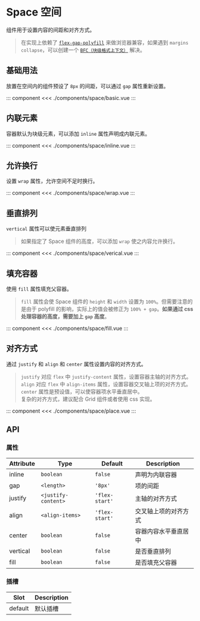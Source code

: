 # Space 空间

组件用于设置内容的间距和对齐方式。

> 在实现上依赖了 [`flex-gap-polyfill`](https://github.com/limitlessloop/flex-gap-polyfill) 来做浏览器兼容，如果遇到 `margins collapse`，可以创建一个 [`BFC（块级格式上下文）`](https://developer.mozilla.org/en-US/docs/Web/Guide/CSS/Block_formatting_context) 解决。

## 基础用法

放置在空间内的组件预设了 `8px` 的间距，可以通过 `gap` 属性重新设置。

::: component <SpaceBasic/>
<<< ./components/space/basic.vue
:::

## 内联元素

容器默认为块级元素，可以添加 `inline` 属性声明成内联元素。

::: component <SpaceInline/>
<<< ./components/space/inline.vue
:::

## 允许换行

设置 `wrap` 属性，允许空间不足时换行。

::: component <SpaceWrap/>
<<< ./components/space/wrap.vue
:::

## 垂直排列

`vertical` 属性可以使元素垂直排列

> 如果指定了 Space 组件的高度，可以添加 `wrap` 使之内容允许换行。

::: component <SpaceVerical/>
<<< ./components/space/verical.vue
:::

## 填充容器

使用 `fill` 属性填充父容器。

> `fill` 属性会使 Space 组件的 `height` 和 `width` 设置为 `100%`。但需要注意的是由于 polyfill 的影响，实际上的值会被修正为 `100% + gap`。**如果通过 css 处理容器的高度，需要加上 `gap` 高度**。

::: component <SpaceFill/>
<<< ./components/space/fill.vue
:::

## 对齐方式

通过 `justify` 和 `align` 和 `center` 属性设置内容的对齐方式。

> `justify` 对应 `flex` 中 `justify-content` 属性，设置容器主轴的对齐方式。  
> `align` 对应 `flex` 中 `align-items` 属性，设置容器交叉轴上项的对齐方式。  
> `center` 属性是预设值，可以使容器项水平垂直居中。  
> 复杂的对齐方式，建议配合 Grid 组件或者使用 css 实现。

::: component <SpacePlace/>
<<< ./components/space/place.vue
:::

## API

### 属性

| Attribute | Type                | Default        | Description       |
|-----------|---------------------|----------------|-------------------|
| inline    | `boolean`           | `false`        | 声明为内联容器      |
| gap       | `<length>`          | `'8px'`        | 项的间距           |
| justify   | `<justify-content>` | `'flex-start'` | 主轴的对齐方式      |
| align     | `<align-items>`     | `'flex-start'` | 交叉轴上项的对齐方式 |
| center    | `boolean`           | `false`        | 容器内容水平垂直居中 |
| vertical  | `boolean`           | `false`        | 是否垂直排列        |
| fill      | `boolean`           | `false`        | 是否填充父容器      |

### 插槽

| Slot    | Description |
|---------|-------------|
| default | 默认插槽     |
